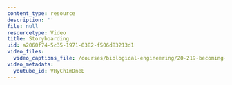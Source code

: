 ```yaml
---
content_type: resource
description: ''
file: null
resourcetype: Video
title: Storyboarding
uid: a2060f74-5c35-1971-0382-f506d83213d1
video_files:
  video_captions_file: /courses/biological-engineering/20-219-becoming-the-next-bill-nye-writing-and-hosting-the-educational-show-january-iap-2015/day-4-storytellers-toolkit-pt.-2/copy_of_day-4-part-2/VHyCh1mDneE.vtt
video_metadata:
  youtube_id: VHyCh1mDneE
---
```

